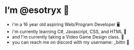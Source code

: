 # I’m @esotryx 🎃
- i'm a 16 year old aspiring Web/Program Developer 🖥️
- i'm currently learning C#, Javascript, CSS, and HTML 🧾
- and I'm currently taking a Video Game Design class. 📔
- you can reach me on discord with my username: _bittn 👤

<!---
esotryx/esotryx is a ✨ special ✨ repository because its `README.md` (this file) appears on your GitHub profile.
You can click the Preview link to take a look at your changes.
--->
